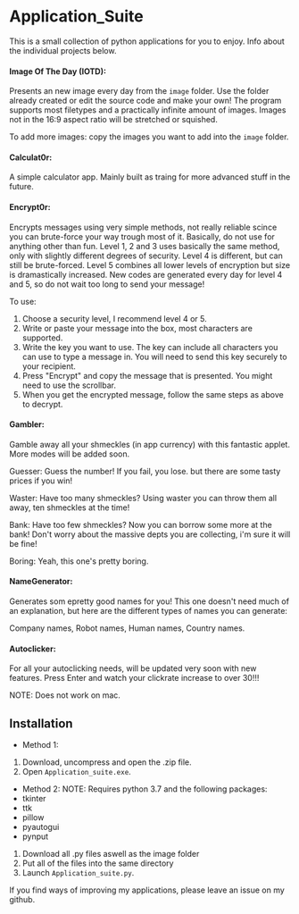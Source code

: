 # Application_Suite

This is a small collection of python applications for you to enjoy. 
Info about the individual projects below.

#### Image Of The Day (IOTD):
Presents an new image every day from the `image` folder. Use the folder already created or edit the source code and make your own!
The program supports most filetypes and a practically infinite amount of images. Images not in the 16:9 aspect ratio will be stretched or squished.

To add more images: copy the images you want to add into the `image` folder.

#### Calculat0r:
A simple calculator app. Mainly built as traing for more advanced stuff in the future.

#### Encrypt0r:
Encrypts messages using very simple methods, not really reliable scince you can brute-force your way trough most of it. Basically, do not use for anything other than fun.
Level 1, 2 and 3 uses basically the same method, only with slightly different degrees of security. Level 4 is different, but can still be brute-forced. Level 5 combines all lower levels of encryption but size is dramastically increased. New codes are generated every day for level 4 and 5, so do not wait too long to send your message!

To use:
1. Choose a security level, I recommend level 4 or 5.
2. Write or paste your message into the box, most characters are supported.
3. Write the key you want to use. The key can include all characters you can use to type a message in. You will need to send this key securely to your recipient.
4. Press "Encrypt" and copy the message that is presented. You might need to use the scrollbar.
5. When you get the encrypted message, follow the same steps as above to decrypt.

#### Gambler:
Gamble away all your shmeckles (in app currency) with this fantastic applet. More modes will be added soon.

Guesser: Guess the number! If you fail, you lose. but there are some tasty prices if you win!   

Waster: Have too many shmeckles? Using waster you can throw them all away, ten shmeckles at the time!   

Bank: Have too few shmeckles? Now you can borrow some more at the bank! Don't worry about the massive depts you are collecting, i'm sure it will be fine!   

Boring: Yeah, this one's pretty boring.

#### NameGenerator:
Generates som epretty good names for you! This one doesn't need much of an explanation, but here are the different types of names you can generate:

Company names, Robot names, Human names, Country names.

#### Autoclicker:
For all your autoclicking needs, will be updated very soon with new features. Press Enter and watch your clickrate increase to over 30!!!

NOTE: Does not work on mac.

## Installation
- Method 1:
1. Download, uncompress and open the .zip file. 
2. Open `Application_suite.exe`.

- Method 2:
NOTE: Requires python 3.7 and the following packages:
- tkinter
- ttk
- pillow
- pyautogui
- pynput
1. Download all .py files aswell as the image folder
2. Put all of the files into the same directory
3. Launch `Application_suite.py`.

If you find ways of improving my applications, please leave an issue on my github.
